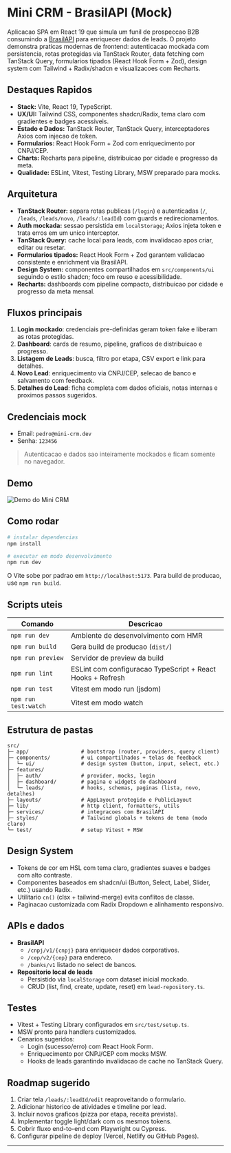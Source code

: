 # Mini CRM - BrasilAPI (Mock)

Aplicacao SPA em React 19 que simula um funil de prospeccao B2B consumindo a [BrasilAPI](https://brasilapi.com.br/) para enriquecer dados de leads. O projeto demonstra praticas modernas de frontend: autenticacao mockada com persistencia, rotas protegidas via TanStack Router, data fetching com TanStack Query, formularios tipados (React Hook Form + Zod), design system com Tailwind + Radix/shadcn e visualizacoes com Recharts.

## Destaques Rapidos
- **Stack:** Vite, React 19, TypeScript.
- **UX/UI:** Tailwind CSS, componentes shadcn/Radix, tema claro com gradientes e badges acessiveis.
- **Estado e Dados:** TanStack Router, TanStack Query, interceptadores Axios com injecao de token.
- **Formularios:** React Hook Form + Zod com enriquecimento por CNPJ/CEP.
- **Charts:** Recharts para pipeline, distribuicao por cidade e progresso da meta.
- **Qualidade:** ESLint, Vitest, Testing Library, MSW preparado para mocks.

## Arquitetura
- **TanStack Router:** separa rotas publicas (`/login`) e autenticadas (`/`, `/leads`, `/leads/novo`, `/leads/:leadId`) com guards e redirecionamentos.
- **Auth mockada:** sessao persistida em `localStorage`; Axios injeta token e trata erros em um unico interceptor.
- **TanStack Query:** cache local para leads, com invalidacao apos criar, editar ou resetar.
- **Formularios tipados:** React Hook Form + Zod garantem validacao consistente e enrichment via BrasilAPI.
- **Design System:** componentes compartilhados em `src/components/ui` seguindo o estilo shadcn; foco em reuso e acessibilidade.
- **Recharts:** dashboards com pipeline compacto, distribuicao por cidade e progresso da meta mensal.

## Fluxos principais
1. **Login mockado**: credenciais pre-definidas geram token fake e liberam as rotas protegidas.
2. **Dashboard**: cards de resumo, pipeline, graficos de distribuicao e progresso.
3. **Listagem de Leads**: busca, filtro por etapa, CSV export e link para detalhes.
4. **Novo Lead**: enriquecimento via CNPJ/CEP, selecao de banco e salvamento com feedback.
5. **Detalhes do Lead**: ficha completa com dados oficiais, notas internas e proximos passos sugeridos.

## Credenciais mock
- Email: `pedro@mini-crm.dev`
- Senha: `123456`

> Autenticacao e dados sao inteiramente mockados e ficam somente no navegador.

## Demo

![Demo do Mini CRM](public/demo.gif)

## Como rodar
```bash
# instalar dependencias
npm install

# executar em modo desenvolvimento
npm run dev
```
O Vite sobe por padrao em `http://localhost:5173`. Para build de producao, use `npm run build`.

## Scripts uteis
| Comando             | Descricao                                                   |
| ------------------- | ----------------------------------------------------------- |
| `npm run dev`       | Ambiente de desenvolvimento com HMR                         |
| `npm run build`     | Gera build de producao (`dist/`)                            |
| `npm run preview`   | Servidor de preview da build                                |
| `npm run lint`      | ESLint com configuracao TypeScript + React Hooks + Refresh |
| `npm run test`      | Vitest em modo run (jsdom)                                  |
| `npm run test:watch`| Vitest em modo watch                                        |

## Estrutura de pastas
```
src/
├─ app/                 # bootstrap (router, providers, query client)
├─ components/          # ui compartilhados + telas de feedback
│  └─ ui/               # design system (button, input, select, etc.)
├─ features/
│  ├─ auth/             # provider, mocks, login
│  ├─ dashboard/        # pagina e widgets do dashboard
│  └─ leads/            # hooks, schemas, paginas (lista, novo, detalhes)
├─ layouts/             # AppLayout protegido e PublicLayout
├─ lib/                 # http client, formatters, utils
├─ services/            # integracoes com BrasilAPI
├─ styles/              # Tailwind globals + tokens de tema (modo claro)
└─ test/                # setup Vitest + MSW
```

## Design System
- Tokens de cor em HSL com tema claro, gradientes suaves e badges com alto contraste.
- Componentes baseados em shadcn/ui (Button, Select, Label, Slider, etc.) usando Radix.
- Utilitario `cn()` (clsx + tailwind-merge) evita conflitos de classe.
- Paginacao customizada com Radix Dropdown e alinhamento responsivo.

## APIs e dados
- **BrasilAPI**
  - `/cnpj/v1/{cnpj}` para enriquecer dados corporativos.
  - `/cep/v2/{cep}` para endereco.
  - `/banks/v1` listado no select de bancos.
- **Repositorio local de leads**
  - Persistido via `localStorage` com dataset inicial mockado.
  - CRUD (list, find, create, update, reset) em `lead-repository.ts`.

## Testes
- Vitest + Testing Library configurados em `src/test/setup.ts`.
- MSW pronto para handlers customizados.
- Cenarios sugeridos:
  - Login (sucesso/erro) com React Hook Form.
  - Enriquecimento por CNPJ/CEP com mocks MSW.
  - Hooks de leads garantindo invalidacao de cache no TanStack Query.

## Roadmap sugerido
1. Criar tela `/leads/:leadId/edit` reaproveitando o formulario.
2. Adicionar historico de atividades e timeline por lead.
3. Incluir novos graficos (pizza por etapa, receita prevista).
4. Implementar toggle light/dark com os mesmos tokens.
5. Cobrir fluxo end-to-end com Playwright ou Cypress.
6. Configurar pipeline de deploy (Vercel, Netlify ou GitHub Pages).

---
